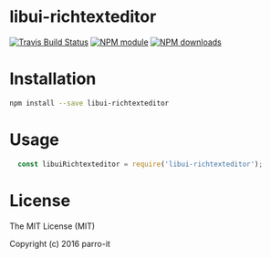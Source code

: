 # libui-richtexteditor



[![Travis Build Status](https://img.shields.io/travis/parro-it/libui-richtexteditor.svg)](http://travis-ci.org/parro-it/libui-richtexteditor)
[![NPM module](https://img.shields.io/npm/v/libui-richtexteditor.svg)](https://npmjs.org/package/libui-richtexteditor)
[![NPM downloads](https://img.shields.io/npm/dt/libui-richtexteditor.svg)](https://npmjs.org/package/libui-richtexteditor)

# Installation

```bash
npm install --save libui-richtexteditor
```

# Usage

```js
  const libuiRichtexteditor = require('libui-richtexteditor');
```

# License

The MIT License (MIT)

Copyright (c) 2016 parro-it
